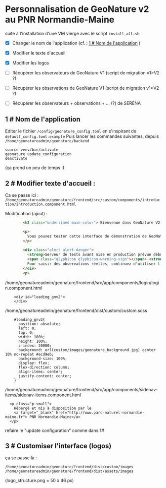 # Personnalisation de GeoNature v2 au PNR Normandie-Maine
suite à l'installation d'une VM vierge avec le script `install_all.sh`


- [x] Changer le nom de l'application (cf. :  [1 # Nom de l'application](adaptations_pnrnm.md) )
- [x] Modifier le texte d'accueil
- [x] Modifier les logos
- [ ] Récupérer les observateurs de GeoNature V1 (script de migration v1>V2 ?)
- [ ] Récupérer les observations de GeoNature V1 (script de migration v1>V2 ?)
- [ ] Récupérer les observateurs + observations + ... (?) de SERENA


## 1 # Nom de l'application

Editer le fichier `/config/geonature_config.toml` en s'inspirant de `default_config.toml.example`
Puis lancer les commandes suivantes, depuis `/home/geonatureadmin/geonature/backend`
```
source venv/bin/activate
geonature update_configuration
deactivate
```

(ça prend un peu de temps !)


## 2 # Modifier texte d'accueil :

Ca se passe ici : `/home/geonatureadmin/geonature/frontend/src/custom/components/introduction/introduction.component.html`

Modification (ajout) :
```html
        <h2 class="underlined main-color"> Bienvenue dans GeoNature V2 </h2>

        <p>
          Vous pouvez tester cette interface de démonstration de GeoNature v2 pour découvrir les nouvelles fonctionnalités.<br>
        </p>
        
        <div class="alert alert-danger">
          <strong>Serveur de tests avant mise en production prévue début 2019</strong><br>
          <span class="glyphicon glyphicon-warning-sign"></span> <strong>Attention !</strong> Les données saisies ici seront effacées régulièrement.<br>
          Pour saisir des observations réelles, continuez d'utiliser l'interface GeoNature v1 à <a href="http://observatoire.parc-naturel-normandie-maine.fr/geonature/">cette adresse</a>.
        </div>
        <p>
```


/home/geonatureadmin/geonature/frontend/src/app/components/login/login.component.html
```
	<div id="loading_gnv2">
	</div>
```

/home/geonatureadmin/geonature/frontend/dist/custom/custom.scss

```
	#loading_gnv2{
	  position: absolute;
	  left: 0;
	  top: 0;
	  width: 100%;
	  height: 100%;
	  z-index: 20000;
	  background: url(custom/images/geonature_background.jpg) center 10% no-repeat #ecd9eb;
	  background-size: 100%;
	  display: flex;
	  flex-direction: column;
	  align-items: center;
	  justify-content: center;
	}
```

/home/geonatureadmin/geonature/frontend/src/app/components/sidenav-items/sidenav-items.component.html
```
  <p class="p-small">
    Hébergé et mis à disposition par le 
    <a target="_blank" href="http://www.parc-naturel-normandie-maine.fr"> PNR Normandie-Maine</a>
  </p>
```


refaire le "update configuration" comme dans 1#


## 3 # Customiser l'interface (logos)

ça se passe là :

```
/home/geonatureadmin/geonature/frontend/dist/custom/images
/home/geonatureadmin/geonature/frontend/dist/assets/images
```
(logo_structure.png = 50 x 46 px)


